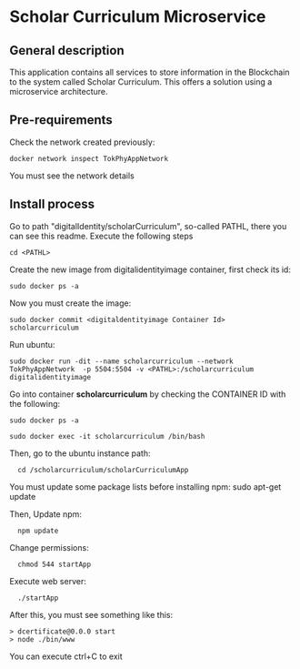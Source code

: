 # Scholar Curriculum Microservice
## General description
  This application contains all services to store information in the Blockchain to the system called Scholar Curriculum. This offers a solution using a microservice architecture.

## Pre-requirements
  Check the network created previously:

    docker network inspect TokPhyAppNetwork

  You must see the network details
 
## Install process
Go to path "digitalIdentity/scholarCurriculum", so-called PATHL, there you can see this readme. Execute the following steps
      
    cd <PATHL>  
    
Create the new image from digitalidentityimage container, first check its id:
  
    sudo docker ps -a

Now you must create the image:      
    
    sudo docker commit <digitaldentityimage Container Id> scholarcurriculum

Run ubuntu: 
      
    sudo docker run -dit --name scholarcurriculum --network TokPhyAppNetwork  -p 5504:5504 -v <PATHL>:/scholarcurriculum   digitalidentityimage

Go into container **scholarcurriculum** by checking the CONTAINER ID with the following:

    sudo docker ps -a
    
    sudo docker exec -it scholarcurriculum /bin/bash

  Then, go to the ubuntu instance path:
      
      cd /scholarcurriculum/scholarCurriculumApp

  You must update some package lists before installing npm:
      sudo apt-get update
  
  Then, Update npm:
      
      npm update

  Change permissions:
      
      chmod 544 startApp

  Execute web server:
      
      ./startApp

  After this, you must see something like this:
    
    > dcertificate@0.0.0 start
    > node ./bin/www

  You can execute ctrl+C to exit

